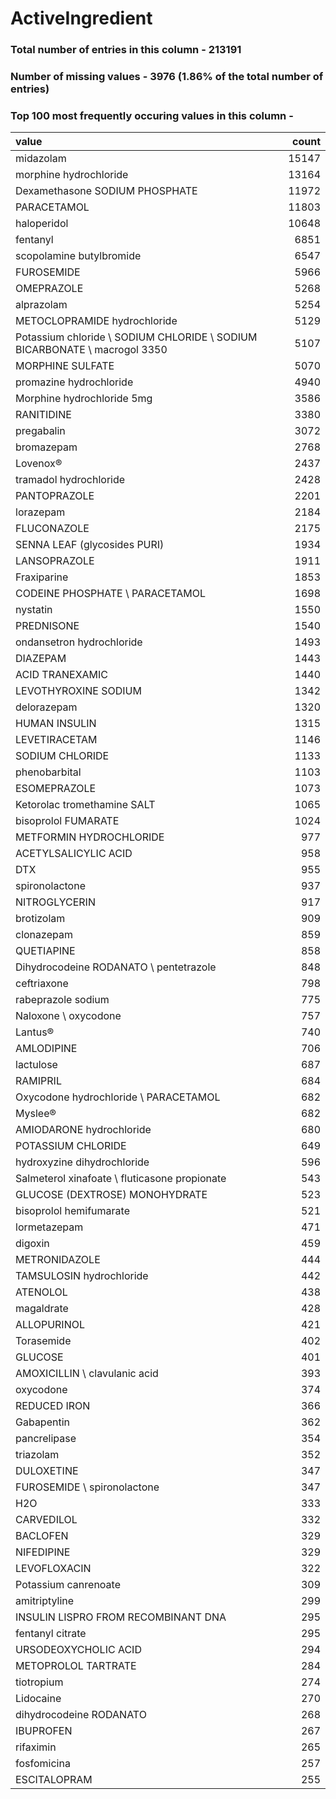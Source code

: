 
# ActiveIngredient

### Total number of entries in this column - 213191

### Number of missing values - 3976 (1.86% of the total number of entries)

### Top 100 most frequently occuring values in this column -

| value                                                                     |   count |
|:--------------------------------------------------------------------------|--------:|
| midazolam                                                                 |   15147 |
| morphine hydrochloride                                                    |   13164 |
| Dexamethasone SODIUM PHOSPHATE                                            |   11972 |
| PARACETAMOL                                                               |   11803 |
| haloperidol                                                               |   10648 |
| fentanyl                                                                  |    6851 |
| scopolamine butylbromide                                                  |    6547 |
| FUROSEMIDE                                                                |    5966 |
| OMEPRAZOLE                                                                |    5268 |
| alprazolam                                                                |    5254 |
| METOCLOPRAMIDE hydrochloride                                              |    5129 |
| Potassium chloride \ SODIUM CHLORIDE \ SODIUM BICARBONATE \ macrogol 3350 |    5107 |
| MORPHINE SULFATE                                                          |    5070 |
| promazine hydrochloride                                                   |    4940 |
| Morphine hydrochloride 5mg                                                |    3586 |
| RANITIDINE                                                                |    3380 |
| pregabalin                                                                |    3072 |
| bromazepam                                                                |    2768 |
| Lovenox®                                                                  |    2437 |
| tramadol hydrochloride                                                    |    2428 |
| PANTOPRAZOLE                                                              |    2201 |
| lorazepam                                                                 |    2184 |
| FLUCONAZOLE                                                               |    2175 |
| SENNA LEAF (glycosides PURI)                                              |    1934 |
| LANSOPRAZOLE                                                              |    1911 |
| Fraxiparine                                                               |    1853 |
| CODEINE PHOSPHATE \ PARACETAMOL                                           |    1698 |
| nystatin                                                                  |    1550 |
| PREDNISONE                                                                |    1540 |
| ondansetron hydrochloride                                                 |    1493 |
| DIAZEPAM                                                                  |    1443 |
| ACID TRANEXAMIC                                                           |    1440 |
| LEVOTHYROXINE SODIUM                                                      |    1342 |
| delorazepam                                                               |    1320 |
| HUMAN INSULIN                                                             |    1315 |
| LEVETIRACETAM                                                             |    1146 |
| SODIUM CHLORIDE                                                           |    1133 |
| phenobarbital                                                             |    1103 |
| ESOMEPRAZOLE                                                              |    1073 |
| Ketorolac tromethamine SALT                                               |    1065 |
| bisoprolol FUMARATE                                                       |    1024 |
| METFORMIN HYDROCHLORIDE                                                   |     977 |
| ACETYLSALICYLIC ACID                                                      |     958 |
| DTX                                                                       |     955 |
| spironolactone                                                            |     937 |
| NITROGLYCERIN                                                             |     917 |
| brotizolam                                                                |     909 |
| clonazepam                                                                |     859 |
| QUETIAPINE                                                                |     858 |
| Dihydrocodeine RODANATO \ pentetrazole                                    |     848 |
| ceftriaxone                                                               |     798 |
| rabeprazole sodium                                                        |     775 |
| Naloxone \ oxycodone                                                      |     757 |
| Lantus®                                                                   |     740 |
| AMLODIPINE                                                                |     706 |
| lactulose                                                                 |     687 |
| RAMIPRIL                                                                  |     684 |
| Oxycodone hydrochloride \ PARACETAMOL                                     |     682 |
| Myslee®                                                                   |     682 |
| AMIODARONE hydrochloride                                                  |     680 |
| POTASSIUM CHLORIDE                                                        |     649 |
| hydroxyzine dihydrochloride                                               |     596 |
| Salmeterol xinafoate \ fluticasone propionate                             |     543 |
| GLUCOSE (DEXTROSE) MONOHYDRATE                                            |     523 |
| bisoprolol hemifumarate                                                   |     521 |
| lormetazepam                                                              |     471 |
| digoxin                                                                   |     459 |
| METRONIDAZOLE                                                             |     444 |
| TAMSULOSIN hydrochloride                                                  |     442 |
| ATENOLOL                                                                  |     438 |
| magaldrate                                                                |     428 |
| ALLOPURINOL                                                               |     421 |
| Torasemide                                                                |     402 |
| GLUCOSE                                                                   |     401 |
| AMOXICILLIN \ clavulanic acid                                             |     393 |
| oxycodone                                                                 |     374 |
| REDUCED IRON                                                              |     366 |
| Gabapentin                                                                |     362 |
| pancrelipase                                                              |     354 |
| triazolam                                                                 |     352 |
| DULOXETINE                                                                |     347 |
| FUROSEMIDE \ spironolactone                                               |     347 |
| H2O                                                                       |     333 |
| CARVEDILOL                                                                |     332 |
| BACLOFEN                                                                  |     329 |
| NIFEDIPINE                                                                |     329 |
| LEVOFLOXACIN                                                              |     322 |
| Potassium canrenoate                                                      |     309 |
| amitriptyline                                                             |     299 |
| INSULIN LISPRO FROM RECOMBINANT DNA                                       |     295 |
| fentanyl citrate                                                          |     295 |
| URSODEOXYCHOLIC ACID                                                      |     294 |
| METOPROLOL TARTRATE                                                       |     284 |
| tiotropium                                                                |     274 |
| Lidocaine                                                                 |     270 |
| dihydrocodeine RODANATO                                                   |     268 |
| IBUPROFEN                                                                 |     267 |
| rifaximin                                                                 |     265 |
| fosfomicina                                                               |     257 |
| ESCITALOPRAM                                                              |     255 |
